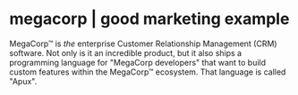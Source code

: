 # megacorp | good marketing example

MegaCorp™ is _the_ enterprise Customer Relationship Management (CRM) software.
Not only is it an incredible product, but it also ships a programming language for "MegaCorp developers"
that want to build custom features within the MegaCorp™ ecosystem. That language is called "Apux".
